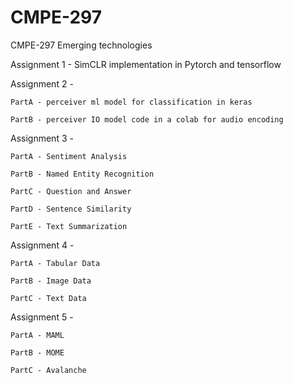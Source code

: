 # CMPE-297
CMPE-297 Emerging technologies

Assignment 1 - SimCLR implementation in Pytorch and tensorflow

Assignment 2 - 
  
    PartA - perceiver ml model for classification in keras
  
    PartB - perceiver IO model code in a colab for audio encoding
    
Assignment 3 - 
  
    PartA - Sentiment Analysis
  
    PartB - Named Entity Recognition
    
    PartC - Question and Answer
    
    PartD - Sentence Similarity
    
    PartE - Text Summarization
    
Assignment 4 - 
    
    PartA - Tabular Data
    
    PartB - Image Data
    
    PartC - Text Data
    
Assignment 5 - 

    PartA - MAML
    
    PartB - MOME
    
    PartC - Avalanche
